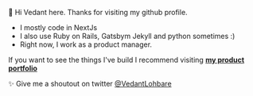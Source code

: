 👋 Hi Vedant here. 
Thanks for visiting my github profile. 

- I mostly code in NextJs 
- I also use Ruby on Rails, Gatsbym Jekyll and python sometimes :)
- Right now, I work as a product manager. 

If you want to see the things I've build I recommend visiting **[my product portfolio](https://www.vedantlohbare.com/product-portfolio/)**

✨ Give me a shoutout on twitter [@VedantLohbare](https://twitter.com/VedantLohbare)

